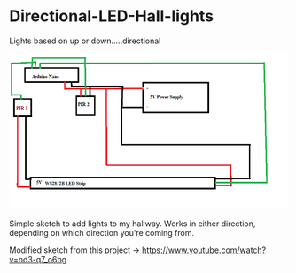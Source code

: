 # Directional-LED-Hall-lights
Lights based on up or down.....directional

![](Halllights.png) 

Simple sketch to add lights to my hallway.   Works in either direction, depending on which direction you're coming from.

Modified sketch from this project -> https://www.youtube.com/watch?v=nd3-q7_o6bg


